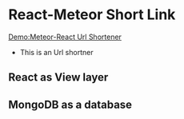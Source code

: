 # React-Meteor Short Link
[Demo:Meteor-React Url Shortener](https://short-link-asabeneh.herokuapp.com/)
- This is an Url shortner
## React as View layer
## MongoDB as a database
